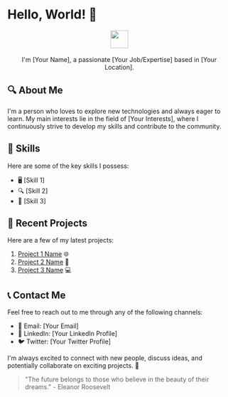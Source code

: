 # Hello, World! 👋

<p align="center">
  <img src="https://media.giphy.com/media/hvRJCLFzcasrR4ia7z/giphy.gif" width="40px">
  <br><br>
  I'm [Your Name], a passionate [Your Job/Expertise] based in [Your Location].
</p>

## 🔍 About Me

I'm a person who loves to explore new technologies and always eager to learn. My main interests lie in the field of [Your Interests], where I continuously strive to develop my skills and contribute to the community.

## 💼 Skills

Here are some of the key skills I possess:

- 🖥️ [Skill 1]
- 🔍 [Skill 2]
- 🧠 [Skill 3]

## 🚀 Recent Projects

Here are a few of my latest projects:

1. [Project 1 Name](Link_to_Project_1) 🌐
2. [Project 2 Name](Link_to_Project_2) 📱
3. [Project 3 Name](Link_to_Project_3) 💻

## 📞 Contact Me

Feel free to reach out to me through any of the following channels:

- 📧 Email: [Your Email]
- 💼 LinkedIn: [Your LinkedIn Profile]
- 🐦 Twitter: [Your Twitter Profile]

I'm always excited to connect with new people, discuss ideas, and potentially collaborate on exciting projects. 🤝

> "The future belongs to those who believe in the beauty of their dreams." - Eleanor Roosevelt

<!---
mirelproject/mirelproject is a ✨ special ✨ repository because its `README.md` (this file) appears on your GitHub profile.
You can click the Preview link to take a look at your changes.
--->
